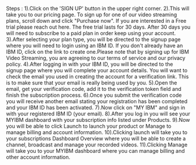 Steps : 1).Click on the 'SIGN UP' button in the upper right corner. 2).This will take you to our pricing page. To sign up for one of our video streaming plans, scroll down and click "Purchase now". If you are interested in a Free trial please reach out here. The free trial lasts for 30 days. After 30 days you will need to subscribe to a paid plan in order keep using your account. 3).After selecting your plan type, you will be directed to the signup page where you will need to login using an IBM ID. If you don't already have an IBM ID, click on the link to create one.Please note that by signing up for IBM Video Streaming, you are agreeing to our terms of service and our privacy policy. 4).After logging in with your IBM ID, you will be directed to the signup page where you will complete your account details. You will want to check the email you used in creating the account for a verification link. This is to make sure that your email is really being used by you. 5).Open the email, get your verification code, add it to the verification token field and finish the subscription process. 6).Once you submit the verification code you will receive another email stating your registration has been completed and your IBM ID has been activated. 7).Now click on "MY IBM" and sign in with your registered IBM ID (your email). 8).After you log in you will see your MYIBM dashboard with your subscription info listed under Products. 9).Now you will be able to click Launch to launch your product or Manage to manage billing and account information. 10).Clicking launch will take you to your subscriptions Dashboard Overview where you will be able to create a channel, broadcast and manage your recorded videos. 11).Clicking Manage will take you to your MYIBM dashboard where you can manage billing and other account information.
